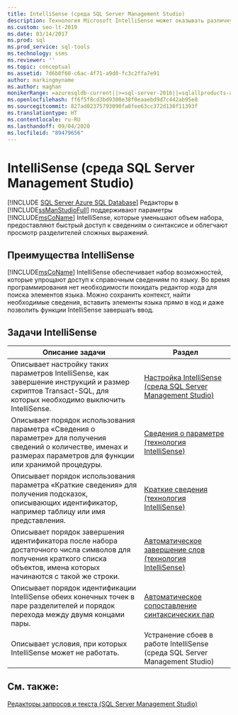 ```yaml
---
title: IntelliSense (среда SQL Server Management Studio)
description: Технология Microsoft IntelliSense может оказывать различную помощь в процессе написания кода. Ознакомьтесь с общими сведениями об использовании IntelliSense и получите подробные сведения по ссылкам на дополнительные статьи.
ms.custom: seo-lt-2019
ms.date: 03/14/2017
ms.prod: sql
ms.prod_service: sql-tools
ms.technology: ssms
ms.reviewer: ''
ms.topic: conceptual
ms.assetid: 7d6b0f60-c6ac-4f71-a9d0-fc3c2ffa7e91
author: markingmyname
ms.author: maghan
monikerRange: =azuresqldb-current||>=sql-server-2016||=sqlallproducts-allversions||>=sql-server-linux-2017||=azuresqldb-mi-current
ms.openlocfilehash: ff6f5f8cd3bd9300e38f0eaaebd9d7c442ab95e8
ms.sourcegitcommit: 827ad02375793090fa8fee63cc372d130f11393f
ms.translationtype: HT
ms.contentlocale: ru-RU
ms.lasthandoff: 09/04/2020
ms.locfileid: "89479656"
---
```

# <a name="intellisense-sql-server-management-studio"></a>IntelliSense (среда SQL Server Management Studio)
[!INCLUDE [SQL Server Azure SQL Database](../../includes/applies-to-version/sql-asdb.md)]
  Редакторы в [!INCLUDE[ssManStudioFull](../../includes/ssmanstudiofull-md.md)] поддерживают параметры [!INCLUDE[msCoName](../../includes/msconame-md.md)] IntelliSense, которые уменьшают объем набора, предоставляют быстрый доступ к сведениям о синтаксисе и облегчают просмотр разделителей сложных выражений.  
  
## <a name="benefits-of-intellisense"></a>Преимущества IntelliSense  
 [!INCLUDE[msCoName](../../includes/msconame-md.md)] IntelliSense обеспечивает набор возможностей, которые упрощают доступ к справочным сведениям по языку. Во время программирования нет необходимости покидать редактор кода для поиска элементов языка. Можно сохранить контекст, найти необходимые сведения, вставить элементы языка прямо в код и даже позволить функции IntelliSense завершать ввод.  
  
## <a name="intellisense-tasks"></a>Задачи IntelliSense  
  
|Описание задачи|Раздел|  
|----------------------|-----------|  
|Описывает настройку таких параметров IntelliSense, как завершение инструкций и размер скриптов Transact-SQL, для которых необходимо выключить IntelliSense.|[Настройка IntelliSense (среда SQL Server Management Studio)](../../relational-databases/scripting/configure-intellisense-sql-server-management-studio.md)|  
|Описывает порядок использования параметра «Сведения о параметре» для получения сведений о количестве, именах и размерах параметров для функции или хранимой процедуры.|[Сведения о параметре (технология IntelliSense)](../../relational-databases/scripting/parameter-info-intellisense.md)|  
|Описывает порядок использования параметра «Краткие сведения» для получения подсказок, описывающих идентификатор, например таблицу или имя представления.|[Краткие сведения (технология IntelliSense)](../../relational-databases/scripting/quick-info-intellisense.md)|  
|Описывает порядок завершения идентификатора после набора достаточного числа символов для получения краткого списка объектов, имена которых начинаются с такой же строки.|[Автоматическое завершение слов (технология IntelliSense)](../../relational-databases/scripting/complete-word-intellisense.md)|  
|Описывает порядок идентификации IntelliSense обеих конечных точек в паре разделителей и порядок перехода между двумя концами пары.|[Автоматическое сопоставление синтаксических пар](../../relational-databases/scripting/automatic-matching-of-syntax-pairs.md)|  
|Описывает условия, при которых IntelliSense может не работать.|Устранение сбоев в работе IntelliSense (среда SQL Server Management Studio)|  
  
## <a name="see-also"></a>См. также:  
 [Редакторы запросов и текста (SQL Server Management Studio)](https://docs.microsoft.com/sql/ssms/f1-help/database-engine-query-editor-sql-server-management-studio?view=sql-server-ver15)  
  
  
